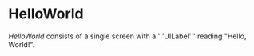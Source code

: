# HelloWorld

*HelloWorld* consists of a single screen with a '''UILabel''' reading "Hello, World!".